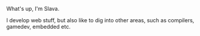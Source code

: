 What's up, I'm Slava.

I develop web stuff, but also like to dig into other areas, such as compilers, gamedev, embedded etc.
